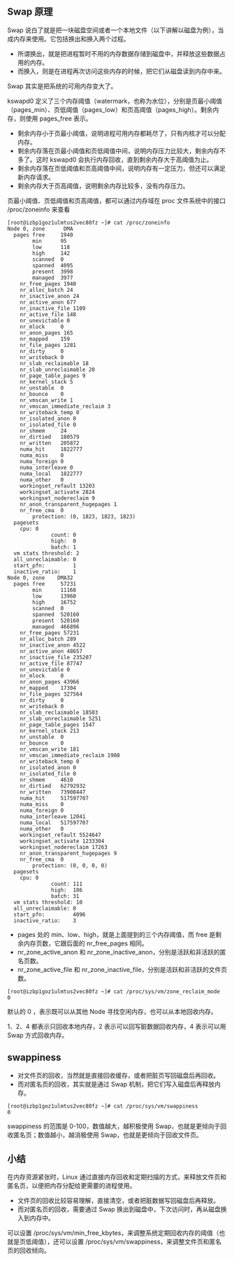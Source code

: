 ## Swap 原理

Swap 说白了就是把一块磁盘空间或者一个本地文件（以下讲解以磁盘为例），当成内存来使用。它包括换出和换入两个过程。

+ 所谓换出，就是把进程暂时不用的内存数据存储到磁盘中，并释放这些数据占用的内存。
+ 而换入，则是在进程再次访问这些内存的时候，把它们从磁盘读到内存中来。

Swap 其实是把系统的可用内存变大了。

kswapd0 定义了三个内存阈值（watermark，也称为水位），分别是页最小阈值（pages_min）、页低阈值（pages_low）和页高阈值（pages_high）。剩余内存，则使用 pages_free 表示。

+ 剩余内存小于页最小阈值，说明进程可用内存都耗尽了，只有内核才可以分配内存。
+ 剩余内存落在页最小阈值和页低阈值中间，说明内存压力比较大，剩余内存不多了。这时 kswapd0 会执行内存回收，直到剩余内存大于高阈值为止。
+ 剩余内存落在页低阈值和页高阈值中间，说明内存有一定压力，但还可以满足新内存请求。
+ 剩余内存大于页高阈值，说明剩余内存比较多，没有内存压力。

页最小阈值、页低阈值和页高阈值，都可以通过内存域在 proc 文件系统中的接口 /proc/zoneinfo 来查看

```
[root@izbp1goz1ulmtus2vec80fz ~]# cat /proc/zoneinfo 
Node 0, zone      DMA
  pages free     1940
        min      95
        low      118
        high     142
        scanned  0
        spanned  4095
        present  3998
        managed  3977
    nr_free_pages 1940
    nr_alloc_batch 24
    nr_inactive_anon 24
    nr_active_anon 677
    nr_inactive_file 1109
    nr_active_file 148
    nr_unevictable 0
    nr_mlock     0
    nr_anon_pages 165
    nr_mapped    159
    nr_file_pages 1281
    nr_dirty     0
    nr_writeback 0
    nr_slab_reclaimable 18
    nr_slab_unreclaimable 20
    nr_page_table_pages 9
    nr_kernel_stack 5
    nr_unstable  0
    nr_bounce    0
    nr_vmscan_write 1
    nr_vmscan_immediate_reclaim 3
    nr_writeback_temp 0
    nr_isolated_anon 0
    nr_isolated_file 0
    nr_shmem     24
    nr_dirtied   180579
    nr_written   205872
    numa_hit     1822777
    numa_miss    0
    numa_foreign 0
    numa_interleave 0
    numa_local   1822777
    numa_other   0
    workingset_refault 13203
    workingset_activate 2824
    workingset_nodereclaim 9
    nr_anon_transparent_hugepages 1
    nr_free_cma  0
        protection: (0, 1823, 1823, 1823)
  pagesets
    cpu: 0
              count: 0
              high:  0
              batch: 1
  vm stats threshold: 2
  all_unreclaimable: 0
  start_pfn:         1
  inactive_ratio:    1
Node 0, zone    DMA32
  pages free     57231
        min      11168
        low      13960
        high     16752
        scanned  0
        spanned  520160
        present  520160
        managed  466896
    nr_free_pages 57231
    nr_alloc_batch 289
    nr_inactive_anon 4522
    nr_active_anon 48657
    nr_inactive_file 235207
    nr_active_file 87747
    nr_unevictable 0
    nr_mlock     0
    nr_anon_pages 43966
    nr_mapped    17304
    nr_file_pages 327564
    nr_dirty     0
    nr_writeback 0
    nr_slab_reclaimable 18503
    nr_slab_unreclaimable 5251
    nr_page_table_pages 1547
    nr_kernel_stack 213
    nr_unstable  0
    nr_bounce    0
    nr_vmscan_write 181
    nr_vmscan_immediate_reclaim 1908
    nr_writeback_temp 0
    nr_isolated_anon 0
    nr_isolated_file 0
    nr_shmem     4610
    nr_dirtied   62792932
    nr_written   73908447
    numa_hit     517597707
    numa_miss    0
    numa_foreign 0
    numa_interleave 12041
    numa_local   517597707
    numa_other   0
    workingset_refault 5524647
    workingset_activate 1233304
    workingset_nodereclaim 17263
    nr_anon_transparent_hugepages 9
    nr_free_cma  0
        protection: (0, 0, 0, 0)
  pagesets
    cpu: 0
              count: 111
              high:  186
              batch: 31
  vm stats threshold: 10
  all_unreclaimable: 0
  start_pfn:         4096
  inactive_ratio:    3
```

+ pages 处的 min、low、high，就是上面提到的三个内存阈值，而 free 是剩余内存页数，它跟后面的 nr_free_pages 相同。
+ nr_zone_active_anon 和 nr_zone_inactive_anon，分别是活跃和非活跃的匿名页数。
+ nr_zone_active_file 和 nr_zone_inactive_file，分别是活跃和非活跃的文件页数。

```
[root@izbp1goz1ulmtus2vec80fz ~]# cat /proc/sys/vm/zone_reclaim_mode
0
```

默认的 0 ，表示既可以从其他 Node 寻找空闲内存，也可以从本地回收内存。

1、2、4 都表示只回收本地内存，2 表示可以回写脏数据回收内存，4 表示可以用 Swap 方式回收内存。

## swappiness

+ 对文件页的回收，当然就是直接回收缓存，或者把脏页写回磁盘后再回收。
+ 而对匿名页的回收，其实就是通过 Swap 机制，把它们写入磁盘后再释放内存。

```
[root@izbp1goz1ulmtus2vec80fz ~]# cat /proc/sys/vm/swappiness 
0
```

swappiness 的范围是 0-100，数值越大，越积极使用 Swap，也就是更倾向于回收匿名页；数值越小，越消极使用 Swap，也就是更倾向于回收文件页。

## 小结

在内存资源紧张时，Linux 通过直接内存回收和定期扫描的方式，来释放文件页和匿名页，以便把内存分配给更需要的进程使用。

+ 文件页的回收比较容易理解，直接清空，或者把脏数据写回磁盘后再释放。
+ 而对匿名页的回收，需要通过 Swap 换出到磁盘中，下次访问时，再从磁盘换入到内存中。

可以设置 /proc/sys/vm/min_free_kbytes，来调整系统定期回收内存的阈值（也就是页低阈值），还可以设置 /proc/sys/vm/swappiness，来调整文件页和匿名页的回收倾向。